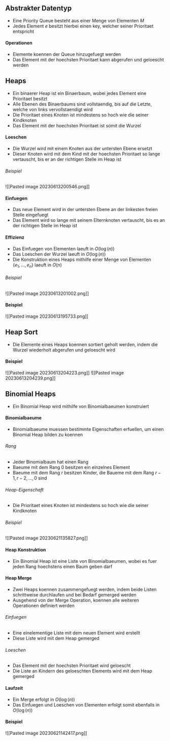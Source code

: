 ## Abstrakter Datentyp
- Eine Priority Queue besteht aus einer Menge von Elementen $M$
- Jedes Element $e$ besitzt hierbei einen key, welcher seiner Prioritaet entspricht
#### Operationen
- Elemente koennen der Queue hinzugefuegt werden
- Das Element mit der hoechsten Prioritaet kann abgerufen und geloescht werden
## Heaps
- Ein binaerer Heap ist ein Binaerbaum, wobei jedes Element eine Prioritaet besitzt
- Alle Ebenen des Binaerbaums sind vollstaendig, bis auf die Letzte, welche von links vervollstaendigt wird
- Die Prioritaet eines Knoten ist mindestens so hoch wie die seiner Kindknoten
- Das Element mit der hoechsten Prioritaet ist somit die Wurzel
#### Loeschen
- Die Wurzel wird mit einem Knoten aus der untersten Ebene ersetzt
- Dieser Knoten wird mit dem Kind mit der hoechsten Prioritaet so lange vertauscht, bis er an der richtigen Stelle im Heap ist
###### Beispiel
![[Pasted image 20230613200546.png]]
#### Einfuegen
- Das neue Element wird in der untersten Ebene an der linkesten freien Stelle eingefuegt
- Das Element wird so lange mit seinem Elternknoten vertauscht, bis es an der richtigen Stelle im Heap ist
#### Effizienz
- Das Einfuegen von Elementen laeuft in $O(\log(n))$
- Das Loeschen der Wurzel laeuft in $O(\log(n))$
- Die Konstruktion eines Heaps mithilfe einer Menge von Elementen $\{e_1, ..., e_n\}$ laeuft in $O(n)$
###### Beispiel
![[Pasted image 20230613201002.png]]
#### Beispiel
![[Pasted image 20230613195733.png]]
## Heap Sort
- Die Elemente eines Heaps koennen sortiert geholt werden, indem die Wurzel wiederholt abgerufen und geloescht wird
#### Beispiel
![[Pasted image 20230613204223.png]]
![[Pasted image 20230613204239.png]]
## Binomial Heaps
- Ein Binomial Heap wird mithilfe von Binomialbaeumen konstruiert
#### Binomialbaeume
- Binomialbaeume muessen bestimmte Eigenschaften erfuellen, um einen Binomial Heap bilden zu koennen
###### Rang
- Jeder Binomialbaum hat einen Rang
- Baeume mit dem Rang $0$ besitzen ein einzelnes Element
- Baeume mit dem Rang $r$ besitzen Kinder, die Baueme mit dem Rang $r-1, r-2, ..., 0$ sind
###### Heap-Eigenschaft
- Die Prioritaet eines Knoten ist mindestens so hoch wie die seiner Kindknoten
###### Beispiel
![[Pasted image 20230621135827.png]]
#### Heap Konstruktion
- Ein Binomial Heap ist eine Liste von Binomialbaeumen, wobei es fuer jeden Rang hoechstens einen Baum geben darf
#### Heap Merge
- Zwei Heaps koennen zusammengefuegt werden, indem beide Listen schrittweise durchlaufen und bei Bedarf gemerged werden
- Ausgehend von der Merge Operation, koennen alle weiteren Operationen definiert werden
###### Einfuegen
- Eine einelementige Liste mit dem neuen Element wird erstellt
- Diese Liste wird mit dem Heap gemerged
###### Loeschen
- Das Element mit der hoechsten Prioritaet wird geloescht
- Die Liste an Kindern des geloeschten Elements wird mit dem Heap gemerged
#### Laufzeit
- Ein Merge erfolgt in $O(\log(n))$
- Das Einfuegen und Loeschen von Elementen erfolgt somit ebenfalls in $O(\log(n))$
#### Beispiel
![[Pasted image 20230621142417.png]]